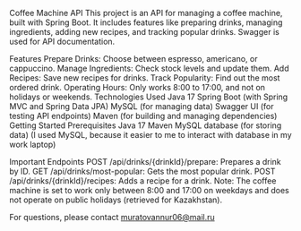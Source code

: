 Coffee Machine API
This project is an API for managing a coffee machine, built with Spring Boot. It includes features like preparing drinks, managing ingredients, adding new recipes, and tracking popular drinks. Swagger is used for API documentation.


Features
Prepare Drinks: Choose between espresso, americano, or cappuccino.
Manage Ingredients: Check stock levels and update them.
Add Recipes: Save new recipes for drinks.
Track Popularity: Find out the most ordered drink.
Operating Hours: Only works 8:00 to 17:00, and not on holidays or weekends.
Technologies Used
Java 17
Spring Boot (with Spring MVC and Spring Data JPA)
MySQL (for managing data)
Swagger UI (for testing API endpoints)
Maven (for building and managing dependencies)
Getting Started
Prerequisites
Java 17
Maven
MySQL database (for storing data)
(I used MySQL, because it easier to me to interact with database in my work laptop)


Important Endpoints
POST /api/drinks/{drinkId}/prepare: Prepares a drink by ID.
GET /api/drinks/most-popular: Gets the most popular drink.
POST /api/drinks/{drinkId}/recipes: Adds a recipe for a drink.
Note: The coffee machine is set to work only between 8:00 and 17:00 on weekdays and does not operate on public holidays (retrieved for Kazakhstan).

For questions, please contact muratovannur06@mail.ru

